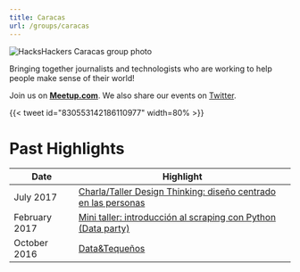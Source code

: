 ```yaml
---
title: Caracas
url: /groups/caracas
---
```


![HacksHackers Caracas group photo](https://pbs.twimg.com/media/C4a3qXZXUAA9YIZ?format=jpg&name=large)

Bringing together journalists and technologists who are working to help people make sense of their world!

Join us on **[Meetup.com](https://www.meetup.com/Hacks-Hackers-Periodistas-y-Programadores-Caracas/)**. We also share our events on [Twitter](https://twitter.com/hackshackersccs).

{{< tweet id="830553142186110977" width=80% >}}

# Past Highlights

| **Date**  | **Highlight** |  
|-----------|---------------|  
| July 2017 | [Charla/Taller Design Thinking: diseño centrado en las personas](https://www.meetup.com/Hacks-Hackers-Periodistas-y-Programadores-Caracas/events/241151651/) |
| February 2017 | [Mini taller: introducción al scraping con Python (Data party)](https://www.meetup.com/Hacks-Hackers-Periodistas-y-Programadores-Caracas/events/237254005/) |   
| October 2016 | [Data&Tequeños](https://www.meetup.com/Hacks-Hackers-Periodistas-y-Programadores-Caracas/events/234249929/) |

